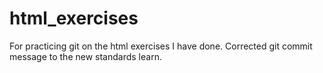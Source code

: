 # html_exercises
For practicing git on the html exercises I have done. 
Corrected git commit message to the new standards learn.